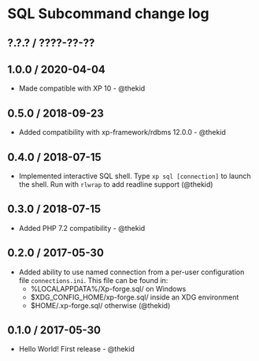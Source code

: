 SQL Subcommand change log
=========================

## ?.?.? / ????-??-??

## 1.0.0 / 2020-04-04

* Made compatible with XP 10 - @thekid

## 0.5.0 / 2018-09-23

* Added compatibility with xp-framework/rdbms 12.0.0 - @thekid

## 0.4.0 / 2018-07-15

* Implemented interactive SQL shell. Type `xp sql [connection]` to launch
  the shell. Run with `rlwrap` to add readline support
  (@thekid)

## 0.3.0 / 2018-07-15

* Added PHP 7.2 compatibility - @thekid

## 0.2.0 / 2017-05-30

* Added ability to use named connection from a per-user configuration
  file `connections.ini`. This file can be found in:
  - %LOCALAPPDATA%/Xp-forge.sql/ on Windows
  - $XDG_CONFIG_HOME/xp-forge.sql/ inside an XDG environment
  - $HOME/.xp-forge.sql/ otherwise
  (@thekid)

## 0.1.0 / 2017-05-30

* Hello World! First release - @thekid